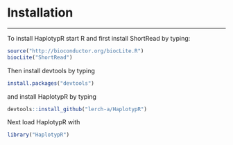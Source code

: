# Installation
---

To install HaplotypR start R and first install ShortRead by typing:

```R
source("http://bioconductor.org/biocLite.R")
biocLite("ShortRead")
```

Then install devtools by typing

```R
install.packages("devtools")
```

and install HaplotypR by typing

```R
devtools::install_github("lerch-a/HaplotypR")
```

Next load HaplotypR with

```R
library("HaplotypR")
```
